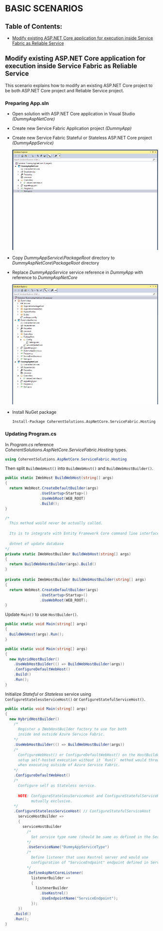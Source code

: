 ﻿# BASIC SCENARIOS

## Table of Contents:
* [Modify existing ASP.NET Core application for execution inside Service Fabric as Reliable Service](#modify-existing-aspnet-core-application-for-execution-inside-service-fabric-as-reliable-service)

## Modify existing ASP.NET Core application for execution inside Service Fabric as Reliable Service

This scenario explains how to modify an existing ASP.NET Core project to be both ASP.NET Core project and Reliable Service project.

### Preparing App.sln

* Open solution with ASP.NET Core application in Visual Studio *(DummyAspNetCore)*
* Create new Service Fabric Application project *(DummyApp)*
* Create new Service Fabric Stateful or Stateless ASP.NET Core project *(DummyAppService)*

  ![Create new Service Fabric Application & Service projects][1]

* Copy *DummyAppService\PackageRoot* directory to *DummyAspNetCore\PackageRoot* directory
* Replace *DummyAppService* service reference in *DummyApp* with reference to *DummyAspNetCore*

  ![Copy PackageRoot directory][2]

* Install NuGet package
  ```
  Install-Package CoherentSolutions.AspNetCore.ServiceFabric.Hosting
  ```

### Updating Program.cs

In *Program.cs* reference *CoherentSolutions.AspNetCore.ServiceFabric.Hosting* types.

``` csharp
using CoherentSolutions.AspNetCore.ServiceFabric.Hosting
``` 

Then split `BuildWebHost()` into `BuildWebHost()` and `BuildWebHostBuilder()`.

``` csharp
public static IWebHost BuildWebHost(string[] args) 
{
  return WebHost.CreateDefaultBuilder(args)
                .UseStartup<Startup>()
                .UseWebRoot(WEB_ROOT)
                .Build();
}
```

``` csharp
/*
  This method would never be actually called.

  Its is to integrate with Entity Framework Core command line interface.

  dotnet ef update database
*/
private static IWebHostBuilder BuildWebHost(string[] args) 
{
  return BuildWebHostBuilder(args).Build()
}

private static IWebHostBuilder BuildWebHostBuilder(string[] args) 
{
  return WebHost.CreateDefaultBuilder(args)
                .UseStartup<Startup>()
                .UseWebRoot(WEB_ROOT);
}
```

Update `Main()` to use `HostBuilder()`.

``` csharp
public static void Main(string[] args)
{
  BuildWebHost(args).Run();
}
```

``` csharp
public static void Main(string[] args)
{
  new HybridHostBuilder()
    .UseWebHostBuilder(() => BuildWebHostBuilder(args))
    .ConfigureDefaultWebHost()
    .Build()
    .Run();
}
```

Initialize *Stateful* or *Stateless* service using `ConfigureStatelessServiceHost()` or `ConfigureStatefulServiceHost()`.

``` csharp
public static void Main(string[] args)
{
  new HybridHostBuilder()
    /*
      Register a IWebHostBuilder factory to use for both 
      inside and outside Azure Service Fabric.
    */
    .UseWebHostBuilder(() => BuildWebHostBuilder(args))
    /*
      ConfigureWebHost() or ConfigureDefaultWebHost() on the HostBuilder is required to 
      setup self-hosted execution without it `Run()` method would throw an exception
      when executing outside of Azure Service Fabric.
    */
    .ConfigureDefaultWebHost()
    /*
      Configure self as Stateless service.

      NOTE: ConfigureStatelessServiceHost and ConfigureStatefulServiceHost are 
            mutually exclusive.
    */
    .ConfigureStatelessServiceHost( // ConfigureStatefulServiceHost
      serviceHostBuilder =>
      {
        serviceHostBuilder
          /*
            Set service type name (should be same as defined in the ServiceManifest.xml)
          */
          .UseServiceName("DummyAppServiceType")
          /*
            Define listener that uses Kestrel server and would use
            configuration of "ServiceEndpoint" endpoint defined in ServiceManifest.xml.
          */
          .DefineAspNetCoreListener(
            listenerBuilder =>
            {
              listenerBuilder
                .UseKestrel()
                .UseEndpointName("ServiceEndpoint");
            });
      })
    .Build()
    .Run();
}
```

[1]: images/basic-scenarios/modify-existing-create-sf-project.gif "Create new Service Fabric Application & Service projects"
[2]: images/basic-scenarios/modify-existing-copy-package-dir-and-replace-ref.gif "Copy PackageRoot directory"